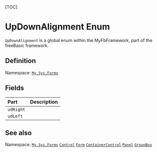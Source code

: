 [TOC]
# UpDownAlignment Enum
`UpDownAlignment` is a global enum within the MyFbFramework, part of the freeBasic framework.

## Definition
Namespace: [`My.Sys.Forms`](My.Sys.Forms.md)
## Fields
|Part|Description|
| :------------ | :------------ |
|`udRight`|||
|`udLeft`|||
## See also
Namespace: [`My.Sys.Forms`](My.Sys.Forms.md)
[`Control`](Control.md)
[`Form`](Form.md)
[`ContainerControl`](ContainerControl.md)
[`Panel`](Panel.md)
[`GroupBox`](GroupBox.md)
